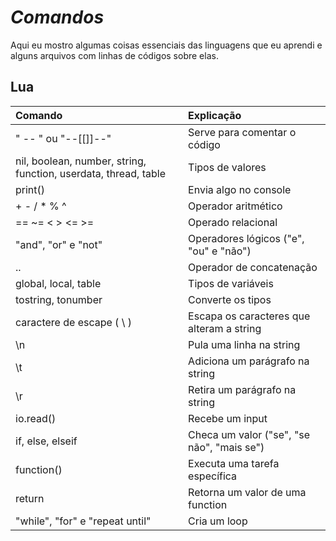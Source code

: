 # ***Comandos***
<p>Aqui eu mostro algumas coisas essenciais das linguagens que eu aprendi e alguns arquivos com linhas de códigos sobre elas.</p>

## **Lua**
Comando | Explicação
:-- | :--
" -- " ou "--[[]]--" | Serve para comentar o código 
nil, boolean, number, string, function, userdata, thread, table | Tipos de valores 
print() | Envia algo no console 
\+ - / * % ^ | Operador aritmético 
== ~= <  > <= >= | Operado relacional 
"and", "or" e "not" | Operadores lógicos ("e", "ou" e "não")
.. | Operador de concatenação 
global, local, table | Tipos de variáveis 
tostring, tonumber | Converte os tipos 
caractere de escape ( \ ) | Escapa os caracteres que alteram a string
\n | Pula uma linha na string
\t | Adiciona um parágrafo na string
\r | Retira um parágrafo na string
io.read() | Recebe um input
if, else, elseif | Checa um valor ("se", "se não", "mais se")
function() | Executa uma tarefa específica
return | Retorna um valor de uma function
"while", "for" e "repeat until" | Cria um loop 
